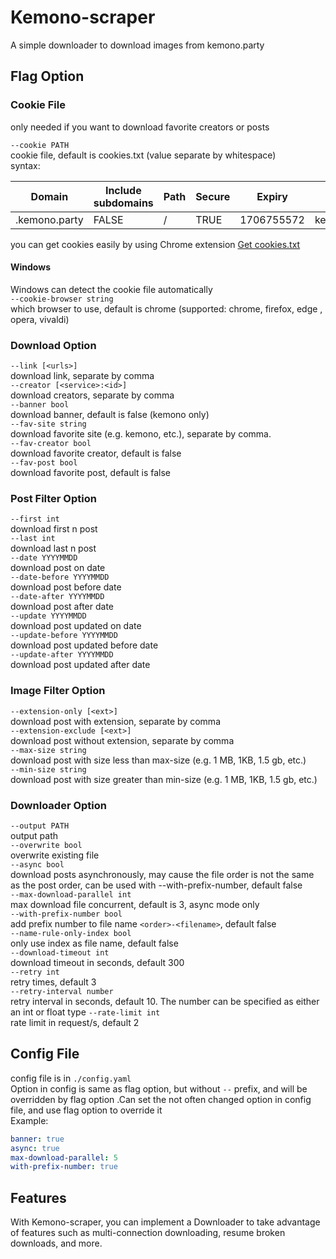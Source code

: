 # Kemono-scraper
A simple downloader to  download images from kemono.party

## Flag Option

### Cookie File
only needed if you want to download favorite creators or posts  
  
`--cookie PATH`  
cookie file, default is cookies.txt (value separate by whitespace)  
syntax:  

| Domain        | Include subdomains | Path | Secure | Expiry     | Name        | Value   |
|---------------|--------------------|------|--------|------------|-------------|---------|
| .kemono.party | FALSE              | /    | TRUE   | 1706755572 | kemono_auth | <value> |

you can get cookies easily by using Chrome extension [Get cookies.txt](https://chrome.google.com/webstore/detail/get-cookiestxt/bgaddhkoddajcdgocldbbfleckgcbcid)
#### Windows
Windows can detect the cookie file automatically  
`--cookie-browser string`  
which browser to use, default is chrome (supported: chrome, firefox, edge , opera, vivaldi)

### Download Option
`--link [<urls>]`  
download link, separate by comma  
`--creator [<service>:<id>]`  
download creators, separate by comma  
`--banner bool`  
download banner, default is false (kemono only)  
`--fav-site string`  
download favorite site (e.g. kemono, etc.), separate by comma.  
`--fav-creator bool`  
download favorite creator, default is false  
`--fav-post bool`  
download favorite post, default is false

### Post Filter Option
`--first int`  
download first n post    
`--last int`  
download last n post  
`--date YYYYMMDD`  
download post on date  
`--date-before YYYYMMDD`  
download post before date  
`--date-after YYYYMMDD`  
download post after date  
`--update YYYYMMDD`  
download post updated on date  
`--update-before YYYYMMDD`  
download post updated before date  
`--update-after YYYYMMDD`  
download post updated after date

### Image Filter Option
`--extension-only [<ext>]`  
download post with extension, separate by comma  
`--extension-exclude [<ext>]`  
download post without extension, separate by comma  
`--max-size string`  
download post with size less than max-size (e.g. 1 MB, 1KB, 1.5 gb, etc.)  
`--min-size string`  
download post with size greater than min-size (e.g. 1 MB, 1KB, 1.5 gb, etc.)

### Downloader Option
`--output PATH`  
output path  
`--overwrite bool`  
overwrite existing file  
`--async bool`  
download posts asynchronously, may cause the file order is not the same as the post order, can be used with --with-prefix-number, default false  
`--max-download-parallel int`  
max download file concurrent, default is 3, async mode only  
`--with-prefix-number bool`  
add prefix number to file name `<order>-<filename>`, default false  
`--name-rule-only-index bool`  
only use index as file name, default false  
`--download-timeout int`  
download timeout in seconds, default 300  
`--retry int`  
retry times, default 3  
`--retry-interval number`  
retry interval in seconds, default 10. The number can be specified as either an int or float type 
`--rate-limit int`  
rate limit in request/s, default 2

## Config File
config file is in `./config.yaml`  
Option in config is same as flag option, but without `--` prefix, and will be overridden by flag option .Can set the not often changed option in config file, and use flag option to override it  
Example:  
```yaml
banner: true
async: true
max-download-parallel: 5
with-prefix-number: true
```

## Features
With Kemono-scraper, you can implement a Downloader to take advantage of features such as multi-connection downloading, resume broken downloads, and more.

